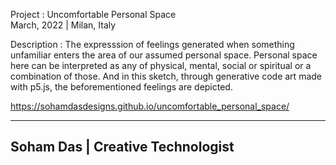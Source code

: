 Project : Uncomfortable Personal Space <br>
March, 2022 | Milan, Italy

Description : The expresssion of feelings generated when something unfamiliar enters the area of our assumed personal space. Personal space here can be interpreted as any of physical, mental, social or spiritual or a combination of those. And in this sketch, through generative code art made with p5.js, the beforementioned feelings are depicted.

https://sohamdasdesigns.github.io/uncomfortable_personal_space/

---------------------------------------
Soham Das | Creative Technologist 
---------------------------------------
